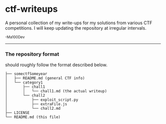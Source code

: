# ctf-writeups

A personal collection of my write-ups for my solutions from various CTF competitions. 
I will keep updating the repository at irregular intervals.

<sup>-Ma100Dev</sup>

---
### The repository format
should roughly follow the format described below.
```
├── somectfSomeyear
│   ├── README.md (general CTF info)
│   └── category1
│       ├── chall1
│       │   └── chall1.md (the actual writeup)
│       └── chall2
│           ├── exploit_script.py
│           ├── extraFile.js
│           └── chall2.md
├── LICENSE
└── README.md (this file)
```
